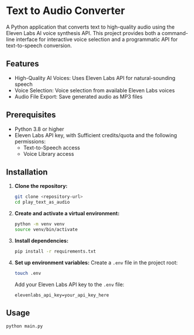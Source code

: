 # Text to Audio Converter

A Python application that converts text to high-quality audio using the Eleven Labs AI voice synthesis API. This project provides both a command-line interface for interactive voice selection and a programmatic API for text-to-speech conversion.

## Features

- High-Quality AI Voices: Uses Eleven Labs API for natural-sounding speech
- Voice Selection: Voice selection from available Eleven Labs voices
- Audio File Export: Save generated audio as MP3 files

## Prerequisites

- Python 3.8 or higher
- Eleven Labs API key, with Sufficient credits/quota and the following permissions:
   - Text-to-Speech access
   - Voice Library access

## Installation

1. **Clone the repository:**
   ```bash
   git clone <repository-url>
   cd play_text_as_audio
   ```

2. **Create and activate a virtual environment:**
   ```bash
   python -m venv venv
   source venv/bin/activate
   ```

3. **Install dependencies:**
   ```bash
   pip install -r requirements.txt
   ```

4. **Set up environment variables:**
   Create a `.env` file in the project root:
   ```bash
   touch .env
   ```
   
   Add your Eleven Labs API key to the `.env` file:
   ```
   elevenlabs_api_key=your_api_key_here
   ```
  

## Usage

```bash
python main.py
```
